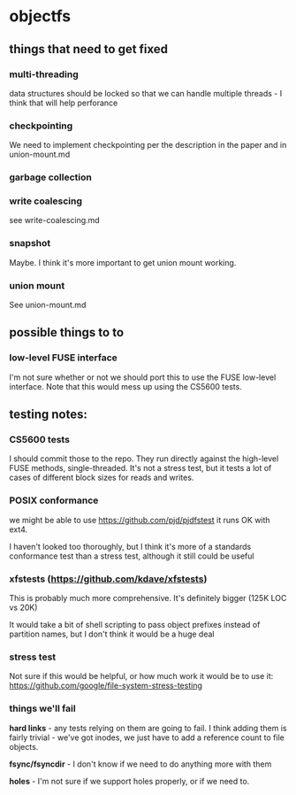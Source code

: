# objectfs

## things that need to get fixed

### multi-threading

data structures should be locked so that we can handle multiple threads - I think that will help perforance

### checkpointing

We need to implement checkpointing per the description in the paper and in union-mount.md

### garbage collection

### write coalescing

see write-coalescing.md

### snapshot

Maybe. I think it's more important to get union mount working.

### union mount

See union-mount.md

## possible things to to

### low-level FUSE interface

I'm not sure whether or not we should port this to use the FUSE low-level interface. Note that this would mess up using the CS5600 tests.


## testing notes:

### CS5600 tests

I should commit those to the repo. They run directly against the high-level FUSE methods, single-threaded. It's not a stress test, but it tests a lot of cases of different block sizes for reads and writes.

### POSIX conformance

we might be able to use https://github.com/pjd/pjdfstest
it runs OK with ext4.

I haven't looked too thoroughly, but I think it's more of a standards conformance test than a stress test, although it still could be useful

### xfstests (https://github.com/kdave/xfstests)

This is probably much more comprehensive. It's definitely bigger (125K LOC vs 20K)

It would take a bit of shell scripting to pass object prefixes instead of partition names, but I don't think it would be a huge deal

### stress test

Not sure if this would be helpful, or how much work it would be to use it:
https://github.com/google/file-system-stress-testing

### things we'll fail

**hard links** - any tests relying on them are going to fail. I think adding them is fairly trivial - we've got inodes, we just have to add a reference count to file objects. 

**fsync/fsyncdir** - I don't know if we need to do anything more with them

**holes** - I'm not sure if we support holes properly, or if we need to.

